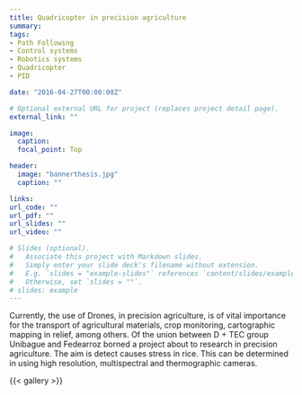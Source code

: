```yaml
---
title: Quadricopter in precision agriculture
summary: 
tags: 
- Path Following
- Control systems
- Robotics systems
- Quadricopter
- PID

date: "2016-04-27T00:00:00Z"

# Optional external URL for project (replaces project detail page).
external_link: ""

image:
  caption: 
  focal_point: Top

header:
  image: "bannerthesis.jpg"
  caption: ""

links:
url_code: ""
url_pdf: ""
url_slides: ""
url_video: ""

# Slides (optional).
#   Associate this project with Markdown slides.
#   Simply enter your slide deck's filename without extension.
#   E.g. `slides = "example-slides"` references `content/slides/example-slides.md`.
#   Otherwise, set `slides = ""`.
# slides: example
---
```




Currently, the use of Drones, in precision agriculture, is of vital importance for the transport of agricultural materials, crop monitoring, cartographic mapping in relief, among others. Of the union between D + TEC group Unibague  and Fedearroz borned a project about to research in precision agriculture. The aim is detect causes stress in rice. This can be determined in using high resolution, multispectral and thermographic cameras.

{{< gallery >}}

